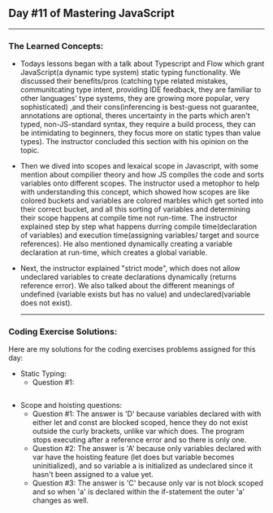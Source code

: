 ## Day #11 of Mastering JavaScript
---

  ### The Learned Concepts:

- Todays lessons began with a talk about Typescript and Flow which grant JavaScript(a dynamic type system) static typing functionality. We discussed their benefits/pros (catching type related mistakes, communitcating type intent, providing IDE feedback, they are familiar to other languages' type systems, they are growing more popular, very sophisticated) ,and their cons(inferencing is best-guess not guarantee, annotations are optional, theres uncertainty in the parts which aren't typed, non-JS-standard syntax, they require a build process, they can be intimidating to beginners, they focus more on static types than value types). The instructor concluded this section with his opinion on the topic.
- Then we dived into scopes and lexaical scope in Javascript, with some mention about compilier theory and how JS compiles the code and sorts variables onto different scopes. The instructor used a metophor to help with understanding this concept, which showed how scopes are like colored buckets and variables are colored marbles which get sorted into their correct bucket, and all this sorting of variables and determining their scope happens at compile time not run-time. The instructor explained step by step what happens durring compile time(declaration of variables) and execution time(assigning variables/ target and source references). He also mentioned dynamically creating a variable declaration at run-time, which creates a global variable.
- Next, the instructor explained "strict mode", which does not allow undeclared variables to create declarations dynamically (returns reference error). We also talked about the different meanings of undefined (variable exists but has no value) and undeclared(variable does not exist).
 
  ---

 ### Coding Exercise Solutions:
 Here are my solutions for the coding exercises problems assigned for this day:

- Static Typing:
  - Question #1:
```
```

- Scope and hoisting questions:
   - Question #1: The answer is 'D' because variables declared with with either let and const are blocked scoped, hence they do not exist outside the curly brackets, unlike var which does. The program stops executing after a reference error and so there is only one.
   - Question #2: The answer is 'A' because only variables declared with var have the hoisting feature (let does but variable becomes uninitialized), and so variable a is initialized as undeclared since it hasn't been assigned to a value yet.
   - Question #3: The answer is 'C' because only var is not block scoped and so when 'a' is declared within the if-statement the outer 'a' changes as well.
 


